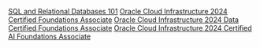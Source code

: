 <a href="https://courses.cognitiveclass.ai/certificates/3e95410f139741cb83bde4f0813ec16d">SQL and Relational Databases 101</a>
<a href="https://catalog-education.oracle.com/ords/certview/sharebadge?id=7C789166EDD4D0C793A0C7FDE041D99CC729E86C7CFC2643AD20C96B10B24AEB">Oracle Cloud Infrastructure 2024 Certified Foundations Associate</a>
<a href="https://catalog-education.oracle.com/ords/certview/sharebadge?id=7C789166EDD4D0C793A0C7FDE041D99C21F97B0C7BB1CB9D2FC20F4235B54374">Oracle Cloud Infrastructure 2024 Data Certified Foundations Associate</a>
<a href="https://catalog-education.oracle.com/ords/certview/sharebadge?id=765851373A25BB0A9CAFDD027946FFAC45E7C4403E82992B8C6185E3B3F0E10E">Oracle Cloud Infrastructure 2024 Certified AI Foundations Associate</a>

